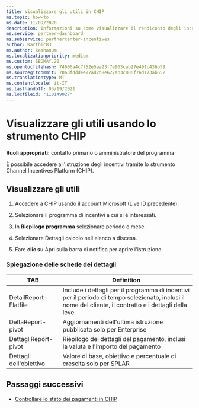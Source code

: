 ```yaml
---
title: Visualizzare gli utili in CHIP
ms.topic: how-to
ms.date: 11/09/2020
description: Informazioni su come visualizzare il rendiconto degli incentivi e gli utili nello strumento Channel Incentives Platform (CHIP).
ms.service: partner-dashboard
ms.subservice: partnercenter-incentives
author: Karthic83
ms.author: kashanum
ms.localizationpriority: medium
ms.custom: SEOMAY.20
ms.openlocfilehash: 74606a4c7f52e5aa23f7e963cab27e491c436b59
ms.sourcegitcommit: 7063fdddee77ad2d8e627ab3c806f76d173ab652
ms.translationtype: MT
ms.contentlocale: it-IT
ms.lasthandoff: 05/19/2021
ms.locfileid: "110149027"
---
```

# <a name="view-earnings-using-the-chip-tool"></a>Visualizzare gli utili usando lo strumento CHIP

**Ruoli appropriati:** contatto primario o amministratore del programma

È possibile accedere all'istruzione degli incentivi tramite lo strumento Channel Incentives Platform (CHIP).

## <a name="view-earnings"></a>Visualizzare gli utili

1. Accedere a CHIP usando il account Microsoft (Live ID precedente).

2. Selezionare il programma di incentivi a cui si è interessati.

3. In **Riepilogo programma** selezionare periodo o mese. 
1. Selezionare Dettagli calcolo nell'elenco a discesa.
1.  Fare **clic su** Apri sulla barra di notifica per aprire l'istruzione.

### <a name="explanation-of-details-tabs"></a>Spiegazione delle schede dei dettagli

|**TAB**|**Definition**|
|-------------|--------------------------|
|DetailReport-Flatfile|Include i dettagli per il programma di incentivi per il periodo di tempo selezionato, inclusi il nome del cliente, il contratto e i dettagli della leve|
|DeltaReport-pivot|Aggiornamenti dell'ultima istruzione pubblicata solo per Enterprise|
|DettagliReport-pivot|Riepilogo dei dettagli del pagamento, inclusi la valuta e l'importo del pagamento|
|Dettagli dell'obiettivo|Valore di base, obiettivo e percentuale di crescita solo per SPLAR|

## <a name="next-steps"></a>Passaggi successivi

- [Controllare lo stato dei pagamenti in CHIP](chip-payment-status.md)